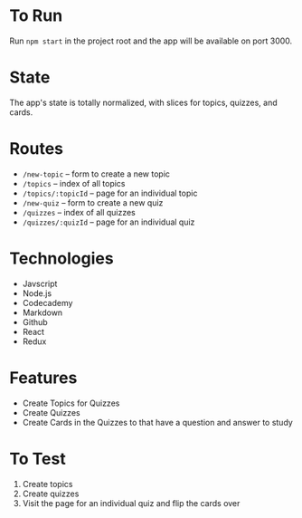 # To Run

Run `npm start` in the project root and the app will be available on port 3000.

# State

The app's state is totally normalized, with slices for topics, quizzes, and cards.

# Routes

- `/new-topic` – form to create a new topic
- `/topics` – index of all topics
- `/topics/:topicId` – page for an individual topic
- `/new-quiz` – form to create a new quiz
- `/quizzes` – index of all quizzes
- `/quizzes/:quizId` – page for an individual quiz

# Technologies

* Javscript
* Node.js
* Codecademy
* Markdown
* Github
* React
* Redux

# Features

* Create Topics for Quizzes
* Create Quizzes
* Create Cards in the Quizzes to that have a question and answer to study

# To Test

1. Create topics
2. Create quizzes
3. Visit the page for an individual quiz and flip the cards over


